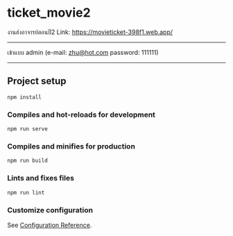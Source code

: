 # ticket_movie2
งานส่งอาจารย์ตอนปี2
Link: https://movieticket-398f1.web.app/
______________________
เข้าแบบ admin
(e-mail: zhu@hot.com
 password: 111111)
______________________

## Project setup
```
npm install
```

### Compiles and hot-reloads for development
```
npm run serve
```

### Compiles and minifies for production
```
npm run build
```

### Lints and fixes files
```
npm run lint
```

### Customize configuration
See [Configuration Reference](https://cli.vuejs.org/config/).
